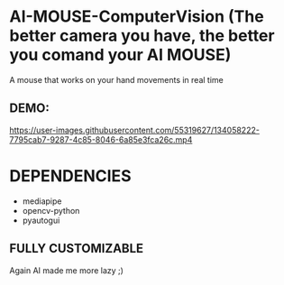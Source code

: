 # AI-MOUSE-ComputerVision (The better camera you have, the better you comand your AI MOUSE)
A mouse that works on your hand movements in real time


## DEMO:
https://user-images.githubusercontent.com/55319627/134058222-7795cab7-9287-4c85-8046-6a85e3fca26c.mp4


# DEPENDENCIES 
  - mediapipe
  - opencv-python
  - pyautogui

## FULLY CUSTOMIZABLE
Again AI made me more lazy ;)
